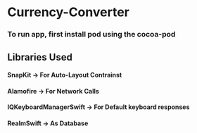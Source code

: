 # Currency-Converter
### To run app, first install pod using the cocoa-pod


## Libraries Used
#### SnapKit -> For Auto-Layout Contrainst
#### Alamofire -> For Network Calls
#### IQKeyboardManagerSwift -> For Default keyboard responses
#### RealmSwift -> As Database
